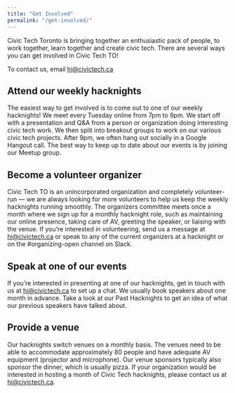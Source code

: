 ```yaml
---
title: "Get Involved"
permalink: "/get-involved/"
---
```


Civic Tech Toronto is bringing together an enthusiastic pack of people, to work together, learn together and create civic tech. There are several ways you can get involved in Civic Tech TO!

To contact us, email hi@civictech.ca

## Attend our weekly hacknights

The easiest way to get involved is to come out to one of our weekly hacknights! We meet every Tuesday online from 7pm to 9pm. We start off with a presentation and Q&A from a person or organization doing interesting civic tech work. We then split into breakout groups to work on our various civic tech projects. After 9pm, we often hang out socially in a Google Hangout call. The best way to keep up to date about our events is by joining our Meetup group.

## Become a volunteer organizer

Civic Tech TO is an unincorporated organization and completely volunteer-run — we are always looking for more volunteers to help us keep the weekly hacknights running smoothly. The organizers committee meets once a month where we sign up for a monthly hacknight role, such as maintaining our online presence, taking care of AV, greeting the speaker, or liaising with the venue. If you’re interested in volunteering, send us a message at hi@civictech.ca or speak to any of the current organizers at a hacknight or on the #organizing-open channel on Slack.

## Speak at one of our events

If you’re interested in presenting at one of our hacknights, get in touch with us at hi@civictech.ca to set up a chat. We usually book speakers about one month in advance. Take a look at our Past Hacknights to get an idea of what our previous speakers have talked about.

## Provide a venue

Our hacknights switch venues on a monthly basis. The venues need to be able to accommodate approximately 80 people and have adequate AV equipment (projector and microphone). Our venue sponsors typically also sponsor the dinner, which is usually pizza. If your organization would be interested in hosting a month of Civic Tech hacknights, please contact us at hi@civictech.ca.
